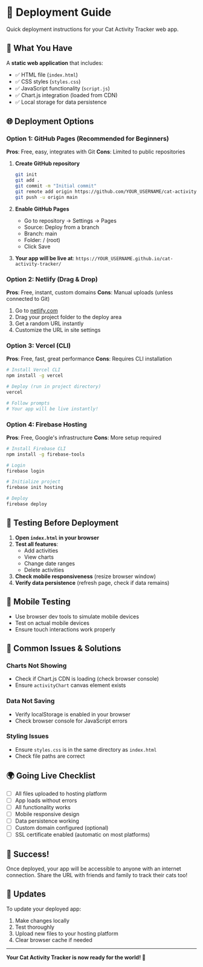 # 🚀 Deployment Guide

Quick deployment instructions for your Cat Activity Tracker web app.

## 🎯 What You Have

A **static web application** that includes:
- ✅ HTML file (`index.html`)
- ✅ CSS styles (`styles.css`) 
- ✅ JavaScript functionality (`script.js`)
- ✅ Chart.js integration (loaded from CDN)
- ✅ Local storage for data persistence

## 🌐 Deployment Options

### Option 1: GitHub Pages (Recommended for Beginners)

**Pros**: Free, easy, integrates with Git
**Cons**: Limited to public repositories

1. **Create GitHub repository**
   ```bash
   git init
   git add .
   git commit -m "Initial commit"
   git remote add origin https://github.com/YOUR_USERNAME/cat-activity-tracker.git
   git push -u origin main
   ```

2. **Enable GitHub Pages**
   - Go to repository → Settings → Pages
   - Source: Deploy from a branch
   - Branch: main
   - Folder: / (root)
   - Click Save

3. **Your app will be live at**: `https://YOUR_USERNAME.github.io/cat-activity-tracker/`

### Option 2: Netlify (Drag & Drop)

**Pros**: Free, instant, custom domains
**Cons**: Manual uploads (unless connected to Git)

1. Go to [netlify.com](https://netlify.com)
2. Drag your project folder to the deploy area
3. Get a random URL instantly
4. Customize the URL in site settings

### Option 3: Vercel (CLI)

**Pros**: Free, fast, great performance
**Cons**: Requires CLI installation

```bash
# Install Vercel CLI
npm install -g vercel

# Deploy (run in project directory)
vercel

# Follow prompts
# Your app will be live instantly!
```

### Option 4: Firebase Hosting

**Pros**: Free, Google's infrastructure
**Cons**: More setup required

```bash
# Install Firebase CLI
npm install -g firebase-tools

# Login
firebase login

# Initialize project
firebase init hosting

# Deploy
firebase deploy
```

## 🧪 Testing Before Deployment

1. **Open `index.html` in your browser**
2. **Test all features**:
   - Add activities
   - View charts
   - Change date ranges
   - Delete activities
3. **Check mobile responsiveness** (resize browser window)
4. **Verify data persistence** (refresh page, check if data remains)

## 📱 Mobile Testing

- Use browser dev tools to simulate mobile devices
- Test on actual mobile devices
- Ensure touch interactions work properly

## 🔧 Common Issues & Solutions

### Charts Not Showing
- Check if Chart.js CDN is loading (check browser console)
- Ensure `activityChart` canvas element exists

### Data Not Saving
- Verify localStorage is enabled in your browser
- Check browser console for JavaScript errors

### Styling Issues
- Ensure `styles.css` is in the same directory as `index.html`
- Check file paths are correct

## 🌍 Going Live Checklist

- [ ] All files uploaded to hosting platform
- [ ] App loads without errors
- [ ] All functionality works
- [ ] Mobile responsive design
- [ ] Data persistence working
- [ ] Custom domain configured (optional)
- [ ] SSL certificate enabled (automatic on most platforms)

## 🎉 Success!

Once deployed, your app will be accessible to anyone with an internet connection. Share the URL with friends and family to track their cats too!

## 🔄 Updates

To update your deployed app:
1. Make changes locally
2. Test thoroughly
3. Upload new files to your hosting platform
4. Clear browser cache if needed

---

**Your Cat Activity Tracker is now ready for the world! 🌟**
